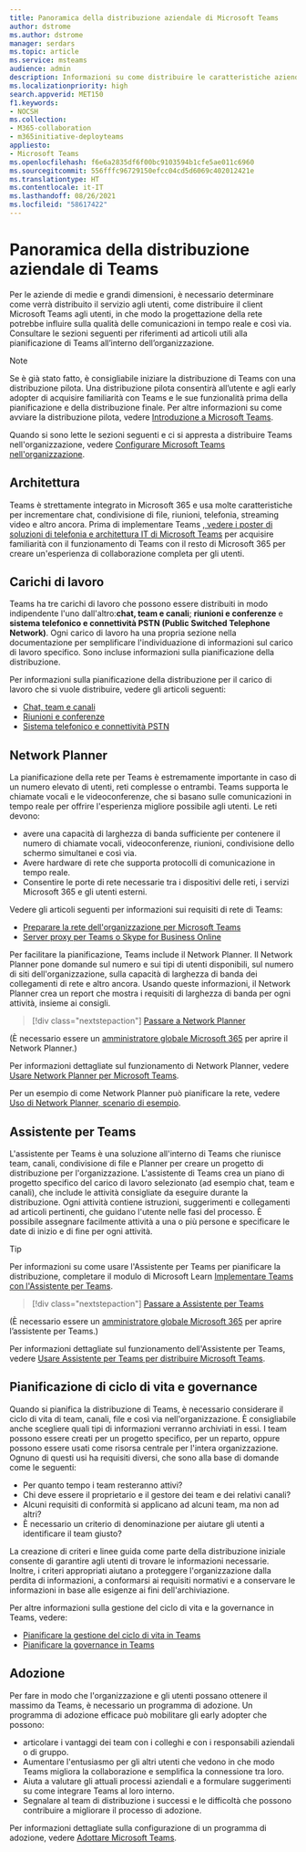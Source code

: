 ```yaml
---
title: Panoramica della distribuzione aziendale di Microsoft Teams
author: dstrome
ms.author: dstrome
manager: serdars
ms.topic: article
ms.service: msteams
audience: admin
description: Informazioni su come distribuire le caratteristiche aziendali di Microsoft Teams.
ms.localizationpriority: high
search.appverid: MET150
f1.keywords:
- NOCSH
ms.collection:
- M365-collaboration
- m365initiative-deployteams
appliesto:
- Microsoft Teams
ms.openlocfilehash: f6e6a2835df6f00bc9103594b1cfe5ae011c6960
ms.sourcegitcommit: 556fffc96729150efcc04cd5d6069c402012421e
ms.translationtype: HT
ms.contentlocale: it-IT
ms.lasthandoff: 08/26/2021
ms.locfileid: "58617422"
---
```

# <a name="teams-enterprise-deployment-overview"></a>Panoramica della distribuzione aziendale di Teams

Per le aziende di medie e grandi dimensioni, è necessario determinare come verrà distribuito il servizio agli utenti, come distribuire il client Microsoft Teams agli utenti, in che modo la progettazione della rete potrebbe influire sulla qualità delle comunicazioni in tempo reale e così via. Consultare le sezioni seguenti per riferimenti ad articoli utili alla pianificazione di Teams all’interno dell’organizzazione.

> [!NOTE]
> Se è già stato fatto, è consigliabile iniziare la distribuzione di Teams con una distribuzione pilota. Una distribuzione pilota consentirà all’utente e agli early adopter di acquisire familiarità con Teams e le sue funzionalità prima della pianificazione e della distribuzione finale. Per altre informazioni su come avviare la distribuzione pilota, vedere [Introduzione a Microsoft Teams](get-started-with-teams-quick-start.md).

Quando si sono lette le sezioni seguenti e ci si appresta a distribuire Teams nell'organizzazione, vedere [Configurare Microsoft Teams nell'organizzazione](deploy-enterprise-setup.md).

## <a name="architecture"></a>Architettura

Teams è strettamente integrato in Microsoft 365 e usa molte caratteristiche per incrementare chat, condivisione di file, riunioni, telefonia, streaming video e altro ancora. Prima di implementare Teams [, vedere i poster di soluzioni di telefonia e architettura IT di Microsoft Teams](teams-architecture-solutions-posters.md) per acquisire familiarità con il funzionamento di Teams con il resto di Microsoft 365 per creare un'esperienza di collaborazione completa per gli utenti.

## <a name="workloads"></a>Carichi di lavoro

Teams ha tre carichi di lavoro che possono essere distribuiti in modo indipendente l'uno dall'altro:**chat, team e canali**; **riunioni e conferenze** e **sistema telefonico e connettività PSTN (Public Switched Telephone Network)**. Ogni carico di lavoro ha una propria sezione nella documentazione per semplificare l'individuazione di informazioni sul carico di lavoro specifico. Sono incluse informazioni sulla pianificazione della distribuzione.

Per informazioni sulla pianificazione della distribuzione per il carico di lavoro che si vuole distribuire, vedere gli articoli seguenti:

- [Chat, team e canali](deploy-chat-teams-channels-microsoft-teams-landing-page.md)
- [Riunioni e conferenze](deploy-meetings-microsoft-teams-landing-page.md)
- [Sistema telefonico e connettività PSTN](cloud-voice-landing-page.md)

## <a name="network-planner"></a>Network Planner

La pianificazione della rete per Teams è estremamente importante in caso di un numero elevato di utenti, reti complesse o entrambi. Teams supporta le chiamate vocali e le videoconferenze, che si basano sulle comunicazioni in tempo reale per offrire l'esperienza migliore possibile agli utenti. Le reti devono:

- avere una capacità di larghezza di banda sufficiente per contenere il numero di chiamate vocali, videoconferenze, riunioni, condivisione dello schermo simultanei e così via.
- Avere hardware di rete che supporta protocolli di comunicazione in tempo reale.
- Consentire le porte di rete necessarie tra i dispositivi delle reti, i servizi Microsoft 365 e gli utenti esterni.

Vedere gli articoli seguenti per informazioni sui requisiti di rete di Teams:

- [Preparare la rete dell'organizzazione per Microsoft Teams](prepare-network.md)
- [Server proxy per Teams o Skype for Business Online](proxy-servers-for-skype-for-business-online.md)

Per facilitare la pianificazione, Teams include il Network Planner. Il Network Planner pone domande sul numero e sui tipi di utenti disponibili, sul numero di siti dell'organizzazione, sulla capacità di larghezza di banda dei collegamenti di rete e altro ancora. Usando queste informazioni, il Network Planner crea un report che mostra i requisiti di larghezza di banda per ogni attività, insieme ai consigli.

 > [!div class="nextstepaction"]
> [Passare a Network Planner](https://admin.teams.microsoft.com/networkplanner/organization)

(È necessario essere un [amministratore globale Microsoft 365](/microsoft-365/admin/add-users/about-admin-roles#commonly-used-microsoft-365-admin-center-roles) per aprire il Network Planner.)

Per informazioni dettagliate sul funzionamento di Network Planner, vedere [Usare Network Planner per Microsoft Teams](network-planner.md).

Per un esempio di come Network Planner può pianificare la rete, vedere [Uso di Network Planner, scenario di esempio](tutorial-network-planner-example.yml).

## <a name="teams-advisor"></a>Assistente per Teams

L'assistente per Teams è una soluzione all'interno di Teams che riunisce team, canali, condivisione di file e Planner per creare un progetto di distribuzione per l'organizzazione. L'assistente di Teams crea un piano di progetto specifico del carico di lavoro selezionato (ad esempio chat, team e canali), che include le attività consigliate da eseguire durante la distribuzione. Ogni attività contiene istruzioni, suggerimenti e collegamenti ad articoli pertinenti, che guidano l'utente nelle fasi del processo. È possibile assegnare facilmente attività a una o più persone e specificare le date di inizio e di fine per ogni attività.

> [!TIP]
> Per informazioni su come usare l'Assistente per Teams per pianificare la distribuzione, completare il modulo di Microsoft Learn [Implementare Teams con l'Assistente per Teams](/learn/modules/m365-teams-rollout-using-advisor/).

> [!div class="nextstepaction"]
> [Passare a Assistente per Teams](https://admin.teams.microsoft.com/teams-deployment)

(È necessario essere un [amministratore globale Microsoft 365](/microsoft-365/admin/add-users/about-admin-roles#commonly-used-microsoft-365-admin-center-roles) per aprire l’assistente per Teams.)

Per informazioni dettagliate sul funzionamento dell'Assistente per Teams, vedere [Usare Assistente per Teams per distribuire Microsoft Teams](use-advisor-teams-roll-out.md).

## <a name="lifecycle-and-governance-planning"></a>Pianificazione di ciclo di vita e governance

Quando si pianifica la distribuzione di Teams, è necessario considerare il ciclo di vita di team, canali, file e così via nell'organizzazione. È consigliabile anche scegliere quali tipi di informazioni verranno archiviati in essi. I team possono essere creati per un progetto specifico, per un reparto, oppure possono essere usati come risorsa centrale per l'intera organizzazione. Ognuno di questi usi ha requisiti diversi, che sono alla base di domande come le seguenti:

- Per quanto tempo i team resteranno attivi?
- Chi deve essere il proprietario e il gestore dei team e dei relativi canali?
- Alcuni requisiti di conformità si applicano ad alcuni team, ma non ad altri?
- È necessario un criterio di denominazione per aiutare gli utenti a identificare il team giusto?

La creazione di criteri e linee guida come parte della distribuzione iniziale consente di garantire agli utenti di trovare le informazioni necessarie. Inoltre, i criteri appropriati aiutano a proteggere l'organizzazione dalla perdita di informazioni, a conformarsi ai requisiti normativi e a conservare le informazioni in base alle esigenze ai fini dell'archiviazione.

Per altre informazioni sulla gestione del ciclo di vita e la governance in Teams, vedere:

- [Pianificare la gestione del ciclo di vita in Teams](plan-teams-lifecycle.md)
- [Pianificare la governance in Teams](plan-teams-governance.md)

## <a name="adoption"></a>Adozione

Per fare in modo che l'organizzazione e gli utenti possano ottenere il massimo da Teams, è necessario un programma di adozione. Un programma di adozione efficace può mobilitare gli early adopter che possono:

- articolare i vantaggi dei team con i colleghi e con i responsabili aziendali o di gruppo.
- Aumentare l'entusiasmo per gli altri utenti che vedono in che modo Teams migliora la collaborazione e semplifica la connessione tra loro.
- Aiuta a valutare gli attuali processi aziendali e a formulare suggerimenti su come integrare Teams al loro interno.
- Segnalare al team di distribuzione i successi e le difficoltà che possono contribuire a migliorare il processo di adozione.

Per informazioni dettagliate sulla configurazione di un programma di adozione, vedere [Adottare Microsoft Teams](adopt-microsoft-teams-landing-page.md).